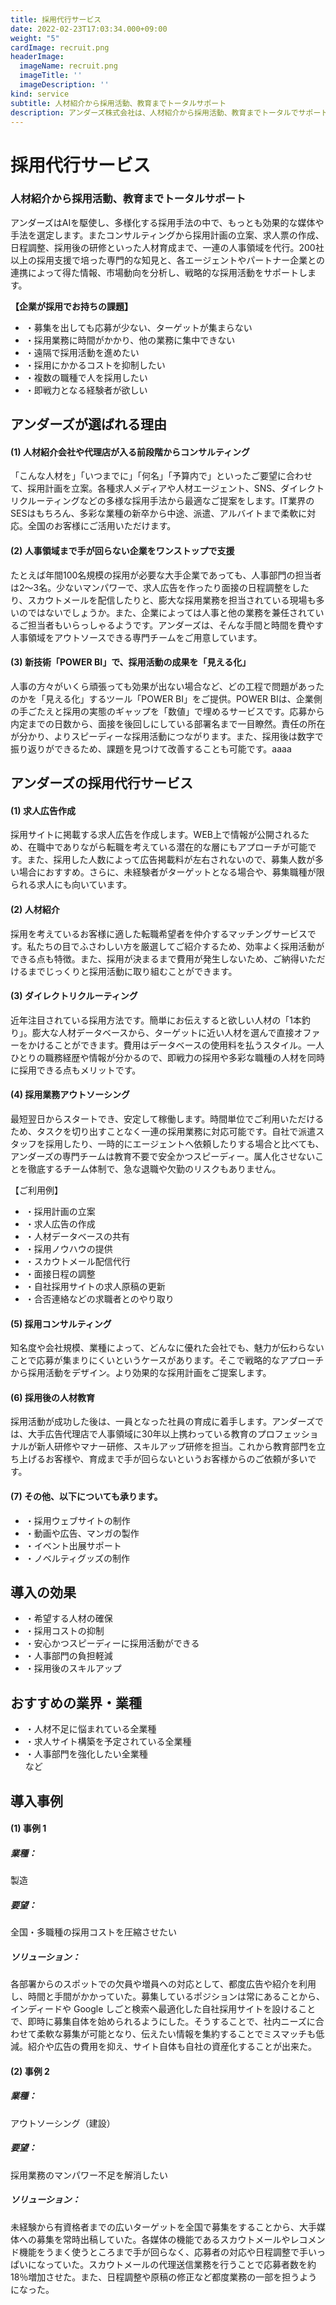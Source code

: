 ```yaml
---
title: 採用代行サービス
date: 2022-02-23T17:03:34.000+09:00
weight: "5"
cardImage: recruit.png
headerImage:
  imageName: recruit.png
  imageTitle: ''
  imageDescription: ''
kind: service
subtitle: 人材紹介から採用活動、教育までトータルサポート
description: アンダーズ株式会社は、人材紹介から採用活動、教育までトータルでサポートする採用代行サービスをご提供しております。200社以上の採用支援で培った専門的な知見と、各エージェントやパートナー企業との連携によって得た情報、市場動向を分析し、戦略的な採用活動をサポートします。
---
```

# 採用代行サービス



### 人材紹介から採用活動、教育までトータルサポート

アンダーズはAIを駆使し、多様化する採用手法の中で、もっとも効果的な媒体や手法を選定します。またコンサルティングから採用計画の立案、求人票の作成、日程調整、採用後の研修といった人材育成まで、一連の人事領域を代行。200社以上の採用支援で培った専門的な知見と、各エージェントやパートナー企業との連携によって得た情報、市場動向を分析し、戦略的な採用活動をサポートします。

**【企業が採用でお持ちの課題】**

* ・募集を出しても応募が少ない、ターゲットが集まらない
* ・採用業務に時間がかかり、他の業務に集中できない
* ・遠隔で採用活動を進めたい
* ・採用にかかるコストを抑制したい
* ・複数の職種で人を採用したい
* ・即戦力となる経験者が欲しい



## アンダーズが選ばれる理由



#### (1)	人材紹介会社や代理店が入る前段階からコンサルティング

「こんな人材を」「いつまでに」「何名」「予算内で」といったご要望に合わせて、採用計画を立案。各種求人メディアや人材エージェント、SNS、ダイレクトリクルーティングなどの多様な採用手法から最適なご提案をします。IT業界のSESはもちろん、多彩な業種の新卒から中途、派遣、アルバイトまで柔軟に対応。全国のお客様にご活用いただけます。



#### (2)	人事領域まで手が回らない企業をワンストップで支援

たとえば年間100名規模の採用が必要な大手企業であっても、人事部門の担当者は2～3名。少ないマンパワーで、求人広告を作ったり面接の日程調整をしたり、スカウトメールを配信したりと、膨大な採用業務を担当されている現場も多いのではないでしょうか。また、企業によっては人事と他の業務を兼任されているご担当者もいらっしゃるようです。アンダーズは、そんな手間と時間を費やす人事領域をアウトソースできる専門チームをご用意しています。



#### (3)	新技術「POWER BI」で、採用活動の成果を「見える化」

人事の方々がいくら頑張っても効果が出ない場合など、どの工程で問題があったのかを「見える化」するツール「POWER BI」をご提供。POWER BIは、企業側の手ごたえと採用の実態のギャップを「数値」で埋めるサービスです。応募から内定までの日数から、面接を後回しにしている部署名まで一目瞭然。責任の所在が分かり、よりスピーディーな採用活動につながります。また、採用後は数字で振り返りができるため、課題を見つけて改善することも可能です。aaaa



## アンダーズの採用代行サービス



#### (1)	求人広告作成

採用サイトに掲載する求人広告を作成します。WEB上で情報が公開されるため、在職中でありながら転職を考えている潜在的な層にもアプローチが可能です。また、採用した人数によって広告掲載料が左右されないので、募集人数が多い場合におすすめ。さらに、未経験者がターゲットとなる場合や、募集職種が限られる求人にも向いています。



#### (2)	人材紹介

採用を考えているお客様に適した転職希望者を仲介するマッチングサービスです。私たちの目でふさわしい方を厳選してご紹介するため、効率よく採用活動ができる点も特徴。また、採用が決まるまで費用が発生しないため、ご納得いただけるまでじっくりと採用活動に取り組むことができます。



#### (3)	ダイレクトリクルーティング

近年注目されている採用方法です。簡単にお伝えすると欲しい人材の「1本釣り」。膨大な人材データベースから、ターゲットに近い人材を選んで直接オファーをかけることができます。費用はデータベースの使用料を払うスタイル。一人ひとりの職務経歴や情報が分かるので、即戦力の採用や多彩な職種の人材を同時に採用できる点もメリットです。



#### (4)	採用業務アウトソーシング

最短翌日からスタートでき、安定して稼働します。時間単位でご利用いただけるため、タスクを切り出すことなく一連の採用業務に対応可能です。自社で派遣スタッフを採用したり、一時的にエージェントへ依頼したりする場合と比べても、アンダーズの専門チームは教育不要で安全かつスピーディー。属人化させないことを徹底するチーム体制で、急な退職や欠勤のリスクもありません。

【ご利用例】

* ・採用計画の立案
* ・求人広告の作成
* ・人材データベースの共有
* ・採用ノウハウの提供
* ・スカウトメール配信代行
* ・面接日程の調整
* ・自社採用サイトの求人原稿の更新
* ・合否連絡などの求職者とのやり取り



#### (5)	採用コンサルティング

知名度や会社規模、業種によって、どんなに優れた会社でも、魅力が伝わらないことで応募が集まりにくいというケースがあります。そこで戦略的なアプローチから採用活動をデザイン。より効果的な採用計画をご提案します。



#### (6)	採用後の人材教育

採用活動が成功した後は、一員となった社員の育成に着手します。アンダーズでは、大手広告代理店で人事領域に30年以上携わっている教育のプロフェッショナルが新人研修やマナー研修、スキルアップ研修を担当。これから教育部門を立ち上げるお客様や、育成まで手が回らないというお客様からのご依頼が多いです。



#### (7)	その他、以下についても承ります。

* ・採用ウェブサイトの制作
* ・動画や広告、マンガの製作
* ・イベント出展サポート
* ・ノベルティグッズの制作



## 導入の効果

* ・希望する人材の確保
* ・採用コストの抑制
* ・安心かつスピーディーに採用活動ができる
* ・人事部門の負担軽減
* ・採用後のスキルアップ



## おすすめの業界・業種

* ・人材不足に悩まれている全業種
* ・求人サイト構築を予定されている全業種
* ・人事部門を強化したい全業種  
  など



## 導入事例



#### (1)	事例 1

##### **業種**：

製造

##### **要望**：

全国・多職種の採用コストを圧縮させたい

##### **ソリューション**：

各部署からのスポットでの欠員や増員への対応として、都度広告や紹介を利用し、時間と手間がかかっていた。募集しているポジションは常にあることから、インディードや Google しごと検索へ最適化した自社採用サイトを設けることで、即時に募集自体を始められるようにした。そうすることで、社内ニーズに合わせて柔軟な募集が可能となり、伝えたい情報を集約することでミスマッチも低減。紹介や広告の費用を抑え、サイト自体も自社の資産化することが出来た。



#### (2)	事例 2

##### **業種**：

アウトソーシング（建設）

##### **要望**：

採用業務のマンパワー不足を解消したい

##### **ソリューション**：

未経験から有資格者までの広いターゲットを全国で募集をすることから、大手媒体への募集を常時出稿していた。各媒体の機能であるスカウトメールやレコメンド機能をうまく使うところまで手が回らなく、応募者の対応や日程調整で手いっぱいになっていた。スカウトメールの代理送信業務を行うことで応募者数を約 18％増加させた。また、日程調整や原稿の修正など都度業務の一部を担うようになった。

